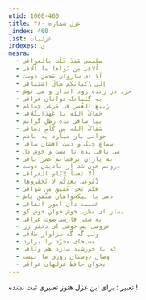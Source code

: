 ```yaml
---
utid: 1000-460
title: غزل شماره ۴۶۰
_index: 460
list: غزلیات
indexes: ی
mesra:
  - سلیمی مَنذَ حَلَّت بالعراقی
  - اُلاقی مِن نَواها ما اُلاقی
  - اَلا ای ساروان مَحملِ دوست
  - اِلی رُکبانکم طالَ اشتیاقی
  - خرد در زنده رود انداز و می نوش
  - به گلبانگ جوانان عراقی
  - رَبیعَ العُمر فی مَرعی حِماکم
  - حَماکَ الله یا عَهدَالتَّلاقی
  - بیا ساقی بده رطل گرانم
  - سَقاکَ الله مِن کَأسٍ دهاقی
  - جوانی باز میآرد به یادم
  - سماع چنگ و دست افشان ساقی
  - می باقی بده تا مست و خوش دل
  - به یاران برفشانم عمر باقی
  - درونم خون شد از نادیدن دوست
  - اَلا تَعساً لِاَیّامِ الفراقی
  - دُمُوعی بَعدِکُم لا تَحقَروها
  - فکم بَحر عَمیقٍ مِن سَواقی
  - دمی با نیکخواهان متّفق باش
  - غنیمت دان امور اتفاقی
  - بساز ای مطرب خوش خوانِ خوش گو
  - به شعر فارسی صوت عراقی
  - عروسی بس خوشی ای دختر رز
  - ولی گه گه سزاوار طلاقی
  - مسیحای مجرّد را برازد
  - که با خورشید سازد هم وثاقی
  - وصال دوستان روزی ما نیست
  - بخوان حافظ غزلهای عراقی
---
```

تعبیر :  برای این غزل هنوز تعبیری ثبت نشده !
